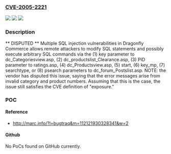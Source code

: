 ### [CVE-2005-2221](https://cve.mitre.org/cgi-bin/cvename.cgi?name=CVE-2005-2221)
![](https://img.shields.io/static/v1?label=Product&message=n%2Fa&color=blue)
![](https://img.shields.io/static/v1?label=Version&message=n%2Fa&color=blue)
![](https://img.shields.io/static/v1?label=Vulnerability&message=n%2Fa&color=brighgreen)

### Description

** DISPUTED **  Multiple SQL injection vulnerabilities in Dragonfly Commerce allows remote attackers to modify SQL statements and possibly execute arbitrary SQL commands via the (1) key parameter to dc_Categoriesview.asp, (2) dc_productslist_Clearance.asp, (3) PID parameter to ratings.asp, (4) dc_Productsview.asp, (5) start, (6) key_mp, (7) searchtype, or (8) psearch parameters to dc_forum_Postslist.asp.  NOTE: the vendor has disputed this issue, saying that the error messages arise from invalid category and product numbers.  Assuming that this is the case, the issue still satisfies the CVE definition of "exposure."

### POC

#### Reference
- http://marc.info/?l=bugtraq&m=112121930328341&w=2

#### Github
No PoCs found on GitHub currently.

